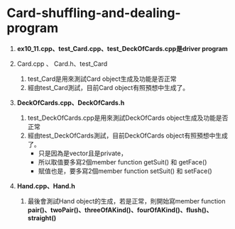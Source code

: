 # Card-shuffling-and-dealing-program
1. **ex10_11.cpp、test_Card.cpp、test_DeckOfCards.cpp是driver program**
2. Card.cpp 、 Card.h、test_Card
    1. test_Card是用來測試Card object生成及功能是否正常
    2. 經由test_Card測試，目前Card object有照預想中生成了。

3. **DeckOfCards.cpp、DeckOfCards.h**
    1. test_DeckOfCards.cpp是用來測試DeckOfCards object生成及功能是否正常
    2. 經由test_DeckOfCards測試，目前DeckOfCards object有照預想中生成了。
        - 只是因為是vector且是private，
        - 所以取值要多寫2個member function getSuit() 和 getFace()
        - 賦值也是，要多寫2個member function setSuit() 和 setFace()
4. **Hand.cpp、Hand.h**
    1. 最後會測試Hand object的生成，若是正常，則開始寫member function **pair()、twoPair()、threeOfAKind()、fourOfAKind()、flush()、straight()**
